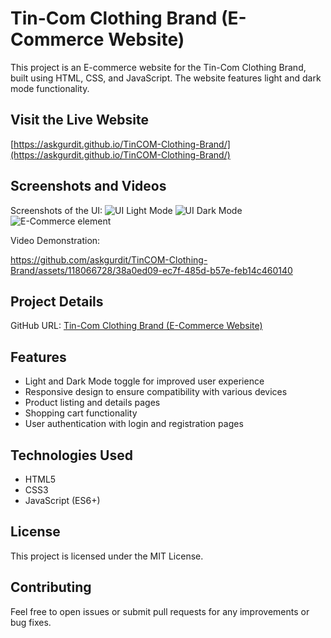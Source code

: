 # Tin-Com Clothing Brand (E-Commerce Website)

This project is an E-commerce website for the Tin-Com Clothing Brand, built using HTML, CSS, and JavaScript. The website features light and dark mode functionality.

## Visit the Live Website
[https://askgurdit.github.io/TinCOM-Clothing-Brand/](https://askgurdit.github.io/TinCOM-Clothing-Brand/)

## Screenshots and Videos

Screenshots of the UI:
![UI Light Mode](https://github.com/askgurdit/TinCOM-Clothing-Brand/assets/118066728/63f25d43-36b6-4ba1-9a1d-216adba5bf8e)
![UI Dark Mode](https://github.com/askgurdit/TinCOM-Clothing-Brand/assets/118066728/866bfc8d-c35d-40c4-9444-597907c24bf9)
![E-Commerce element](https://github.com/askgurdit/TinCOM-Clothing-Brand/assets/118066728/b4107717-90ab-4ac1-8f6c-ee8747af8cc4)


Video Demonstration:

https://github.com/askgurdit/TinCOM-Clothing-Brand/assets/118066728/38a0ed09-ec7f-485d-b57e-feb14c460140


## Project Details
GitHub URL: [Tin-Com Clothing Brand (E-Commerce Website)](https://github.com/askgurdit/TinCOM-Clothing-Brand)

## Features
- Light and Dark Mode toggle for improved user experience
- Responsive design to ensure compatibility with various devices
- Product listing and details pages
- Shopping cart functionality
- User authentication with login and registration pages

## Technologies Used
- HTML5
- CSS3
- JavaScript (ES6+)


## License
This project is licensed under the MIT License.

## Contributing
Feel free to open issues or submit pull requests for any improvements or bug fixes.

